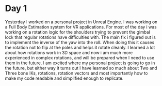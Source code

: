 # Day 1

Yesterday I worked on a personal project in Unreal Engine. I was working on a Full Body Estimation system for VR applications. For most of the day i was working on a rotation logic for the shoulders trying to prevent the gimbal lock that regular rotations have difficulties with. The main fix i figured out is to implement the inverse of the yaw into the roll. When doing this it causes the rotation not to flip at the poles and helps it rotate cleanly. I learned a lot about how rotations work in 3D space and now i am much more experienced in complex rotations, and will be prepared when I need to use them in the future. I am excited where my personal project is going to go in the future, but either way it turns out I have learned so much about Two and Three bone IKs, rotations, rotation vectors and most importantly how to make my code readable and simplified enough to replicate.
